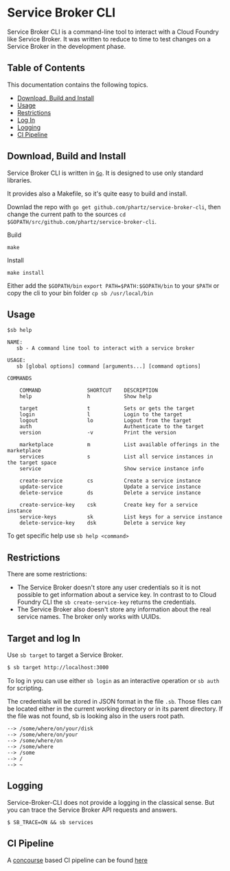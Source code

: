 # Service Broker CLI
Service Broker CLI is a command-line tool to interact with a Cloud Foundry like Service Broker.
It was written to reduce to time to test changes on a Service Broker in the development phase.

## Table of Contents
This documentation contains the following topics.

* [Download, Build and Install](##Download-Build-and-Install)
* [Usage](##Usage)
* [Restrictions](##Restrictions)
* [Log In](##Log-In)
* [Logging](##Logging)
* [CI Pipeline](##ci-pipeline)

## Download, Build and Install
Service Broker CLI is written in [`Go`](https://golang.org). It is designed to use only standard libraries.

It provides also a Makefile, so it's quite easy to build and install.

Downlad the repo with `go get github.com/phartz/service-broker-cli`, then change the current path to the sources `cd $GOPATH/src/github.com/phartz/service-broker-cli`.

Build
```
make
```

Install
```
make install
```

Either add the `$GOPATH/bin` `export PATH=$PATH:$GOPATH/bin` to your `$PATH` or copy the cli to your bin folder `cp sb /usr/local/bin`

## Usage
```
$sb help

NAME:
   sb - A command line tool to interact with a service broker

USAGE:
   sb [global options] command [arguments...] [command options]

COMMANDS

    COMMAND               SHORTCUT    DESCRIPTION
    help                  h           Show help

    target                t           Sets or gets the target
    login                 l           Login to the target
    logout                lo          Logout from the target
    auth                              Authenticate to the target
    version               -v          Print the version

    marketplace           m           List available offerings in the marketplace
    services              s           List all service instances in the target space
    service                           Show service instance info

    create-service        cs          Create a service instance
    update-service                    Update a service instance
    delete-service        ds          Delete a service instance

    create-service-key    csk         Create key for a service instance
    service-keys          sk          List keys for a service instance
    delete-service-key    dsk         Delete a service key

```

To get specific help use `sb help <command>`


## Restrictions

There are some restrictions:
* The Service Broker doesn't store any user credentials so it is not possible to get information about a service key.
In contrast to to Cloud Foundry CLI the `sb create-service-key` returns the credentials.
* The Service Broker also doesn't store any information about the real service names. The broker only works with UUIDs.


## Target and log In

Use `sb target` to target a Service Broker.

```bash
$ sb target http://localhost:3000
```

To log in you can use either `sb login` as an interactive operation or `sb auth` for scripting.

The credentials will be stored in JSON format in the file `.sb`. Those files can be located either in the current working directory or in its parent directory. If the file was not found, sb is looking also in the users root path.

```
--> /some/where/on/your/disk
--> /some/where/on/your
--> /some/where/on
--> /some/where
--> /some
--> /
--> ~
```

## Logging

Service-Broker-CLI does not provide a logging in the classical sense. But you can trace the Service Broker API requests and answers.

```
$ SB_TRACE=ON && sb services
```

## CI Pipeline

A [concourse](concourse.ci) based CI pipeline can be found [here](https://phartz.dedyn.io/teams/main/pipelines/service-broker-cli)
